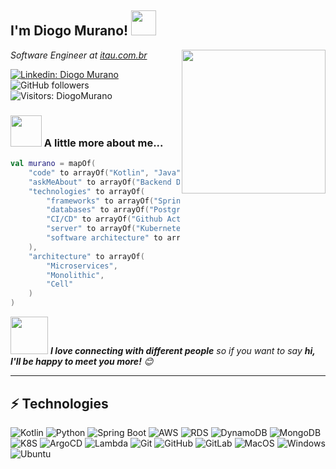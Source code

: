 <h2>I'm Diogo Murano! <img src="https://media.giphy.com/media/AOXNxxIJuBQdNTBblp/source.gif" width="40"></h2>
<img align='right' src="https://media.giphy.com/media/3qYvlcgnIka1ayPbqB/source.gif" width="230">
<p><em>Software Engineer at <a href="https://itau.com.br/" target="_blank">itau.com.br</a>
</em></p>


[![Linkedin: Diogo Murano](https://img.shields.io/badge/-diogo-blue?style=flat-square&logo=Linkedin&logoColor=white&link=https://www.linkedin.com/in/diogomurano/)](https://www.linkedin.com/in/diogomurano/)
![GitHub followers](https://img.shields.io/github/followers/diogomurano?label=Follow&style=social)
![Visitors: DiogoMurano](https://komarev.com/ghpvc/?username=DiogoMurano&label=Profile%20views&color=0e75b6&style=flat")



### <img src="https://media.giphy.com/media/VgCDAzcKvsR6OM0uWg/giphy.gif" width="50"> A little more about me...  

```kotlin
val murano = mapOf(
    "code" to arrayOf("Kotlin", "Java", "Python"),
    "askMeAbout" to arrayOf("Backend Development", "gRPC", "Rest", "Minecraft"),
    "technologies" to arrayOf(
        "frameworks" to arrayOf("Spring Boot", "Micronaut", "Ktor"),
        "databases" to arrayOf("Postgres", "Aurora", "MySQL", "DynamoDB", "MongoDB"),
        "CI/CD" to arrayOf("Github Actions", "Gitlab CI", "Jenkins"),
        "server" to arrayOf("Kubernetes", "EC2", "Serverless"),
        "software architecture" to arrayOf("Hexagonal", "Clean", "MVC")
    ),
    "architecture" to arrayOf(
        "Microservices",
        "Monolithic",
        "Cell"
    )
)
```

<img src="https://media.giphy.com/media/LnQjpWaON8nhr21vNW/giphy.gif" width="60"> <em><b>I love connecting with different people</b> so if you want to say <b>hi, I'll be happy to meet you more!</b> 😊</em>

---



## ⚡ Technologies

![Kotlin](https://img.shields.io/badge/-Kotlin-black?style=flat-square&logo=kotlin)
![Python](https://img.shields.io/badge/-Python-black?style=flat-square&logo=python)
![Spring Boot](https://img.shields.io/badge/-Spring-black?style=flat-square&logo=spring)
![AWS](https://img.shields.io/badge/-AWS-black?style=flat-square&logo=amazonaws)
![RDS](https://img.shields.io/badge/-RDS-black?style=flat-square&logo=amazonrds)
![DynamoDB](https://img.shields.io/badge/-DynamoDB-black?style=flat-square&logo=amazondynamodb)
![MongoDB](https://img.shields.io/badge/-MongoDB-black?style=flat-square&logo=mongodb)
![K8S](https://img.shields.io/badge/-Kubernetes-black?style=flat-square&logo=kubernetes&logoColor=white)
![ArgoCD](https://img.shields.io/badge/-ArgoCD-black?style=flat-square&logo=argo)
![Lambda](https://img.shields.io/badge/-AWSLambda-black?style=flat-square&logo=awslambda)
![Git](https://img.shields.io/badge/-Git-black?style=flat-square&logo=git)
![GitHub](https://img.shields.io/badge/-GitHub-black?style=flat-square&logo=github)
![GitLab](https://img.shields.io/badge/-GitLab-black?style=flat-square&logo=gitlab)
![MacOS](https://img.shields.io/badge/-MacOS-black?style=flat-square&logo=macos)
![Windows](https://img.shields.io/badge/-Windows-black?style=flat-square&logo=windows)
![Ubuntu](https://img.shields.io/badge/-Ubuntu-black?style=flat-square&logo=ubuntu)
